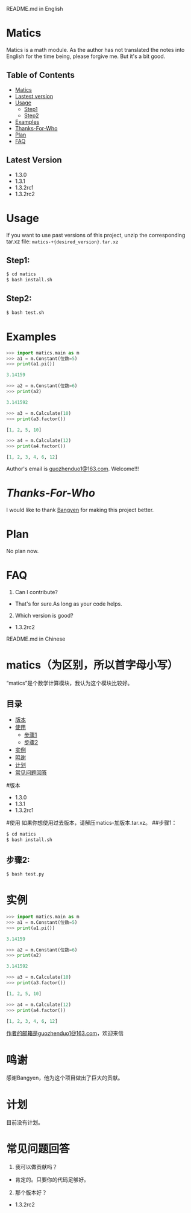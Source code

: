 README.md in English
# Matics
Matics is a math module. As the author has not translated the notes into English for the time being, please forgive me. But it's a bit good.

## Table of Contents
- [Matics](#Matics)
- [Lastest version](#Lastest-version)
- [Usage](#Usage)
  - [Step1](##Step1)
  - [Step2](##Step2)
- [Examples](#Examples)
- [Thanks-For-Who](#Thanks-For-Who)
- [Plan](#Plan)
- [FAQ](#FAQ)

## Latest Version
- 1.3.0
- 1.3.1
- 1.3.2rc1
- 1.3.2rc2

# Usage
If you want to use past versions of this project, unzip the corresponding tar.xz file: `matics-+{desired_version}.tar.xz`

## Step1:
```bash
$ cd matics 
$ bash install.sh
```

## Step2:
```bash
$ bash test.sh
```

# Examples
```python
>>> import matics.main as m 
>>> a1 = m.Constant(位数=5)
>>> print(a1.pi())

3.14159

>>> a2 = m.Constant(位数=6)
>>> print(a2)

3.141592

>>> a3 = m.Calculate(10)
>>> print(a3.factor())

[1, 2, 5, 10]

>>> a4 = m.Calculate(12)
>>> print(a4.factor())

[1, 2, 3, 4, 6, 12]
```
Author's email is [guozhenduo1@163.com](mailto:guozhenduo1@163.com). Welcome!!!

# *Thanks-For-Who*
I would like to thank [Bangyen](https://github.com/bangyen) for making this project better.
# Plan
No plan now.
# **FAQ**

1. Can I contribute?

 - That's for sure.As long as your code helps.

2. Which version is good?

 - 1.3.2rc2


README.md in Chinese

# matics（为区别，所以首字母小写）
“matics”是个数学计算模块，我认为这个模块比较好。

## 目录
- [版本](#版本)
- [使用](#使用)
  - [步骤1](##步骤1)
  - [步骤2](##步骤2)
- [实例](#实例)
- [鸣谢](#鸣谢)
- [计划](#计划)
- [常见问题回答](#常见问题回答)

#版本
 - 1.3.0
 - 1.3.1
 - 1.3.2rc1

#使用
如果你想使用过去版本，请解压matics-加版本.tar.xz。
 ##步骤1：
```bash
$ cd matics
$ bash install.sh
```

## 步骤2:
```bash
$ bash test.py
```
 # 实例
```python
>>> import matics.main as m 
>>> a1 = m.Constant(位数=5)
>>> print(a1.pi())

3.14159

>>> a2 = m.Constant(位数=6)
>>> print(a2)

3.141592

>>> a3 = m.Calculate(10)
>>> print(a3.factor())

[1, 2, 5, 10]

>>> a4 = m.Calculate(12)
>>> print(a4.factor())

[1, 2, 3, 4, 6, 12]
```
作者的邮箱是guozhenduo1@163.com，欢迎来信

# 鸣谢
感谢Bangyen，他为这个项目做出了巨大的贡献。

# 计划
目前没有计划。

# 常见问题回答

1. 我可以做贡献吗？

 - 肯定的。只要你的代码足够好。
2. 那个版本好？

 - 1.3.2rc2
